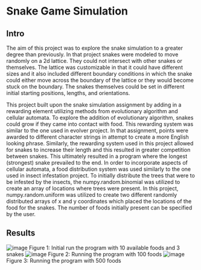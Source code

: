 # Snake Game Simulation

## Intro
The aim of this project was to explore the snake simulation to a greater degree than previously.
In that project snakes were modeled to move randomly on a 2d lattice. They could not intersect with other snakes or themselves.
The lattice was customizable in that it could have different sizes and it also included different boundary
conditions in which the snake could either move across the boundary of the lattice or they would
become stuck on the boundary. The snakes themselves could be set in different initial starting positions,
lengths, and orientations.

This project built upon the snake simulation assignment by adding in a rewarding element utilizing
methods from evolutionary algorithm and cellular automata. To explore the addition of evolutionary
algorithm, snakes could grow if they came into contact with food. This rewarding system was similar to
the one used in evolver project. In that assignment, points were awarded to different character
strings in attempt to create a more English looking phrase. Similarly, the rewarding system used in this
project allowed for snakes to increase their length and this resulted in greater competition between
snakes. This ultimately resulted in a program where the longest (strongest) snake prevailed to the end.
In order to incorporate aspects of cellular automata, a food distribution system was used similarly to the
one used in insect infestation project. To initially distribute the trees that were to be infested by the insects,
the numpy.random.binomial was utilized to create an array of locations where trees were present. In
this project, numpy.random.uniform was utilized to create two different randomly distributed arrays of
x and y coordinates which placed the locations of the food for the snakes. The number of foods initially
present can be specified by the user.

## Results
![image](https://user-images.githubusercontent.com/79728577/109375651-6d556680-788c-11eb-87fc-49efc0b10c2c.png)
Figure 1: Initial run the program with 10 available foods and 3 snakes
![image](https://user-images.githubusercontent.com/79728577/109375663-8100cd00-788c-11eb-9485-a6182ea40d25.png)
Figure 2: Running the program with 100 foods
![image](https://user-images.githubusercontent.com/79728577/109375668-89590800-788c-11eb-93a9-514055df0e3d.png)
Figure 3: Running the program with 500 foods
